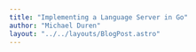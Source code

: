 ```yaml
---
title: "Implementing a Language Server in Go"
author: "Michael Duren"
layout: "../../layouts/BlogPost.astro"
---
```

